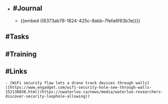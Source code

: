 - ## #Journal
	- {{embed ((6373ab78-1824-425c-8abb-7fefa6f83b3e))}}
## #Tasks
## #Training
## #Links
	- [WiFi security flaw lets a drone track devices through walls]([https://www.engadget.com/wifi-security-hole-see-through-walls-152138038.html](https://uwaterloo.ca/news/media/waterloo-researchers-discover-security-loophole-allowing))